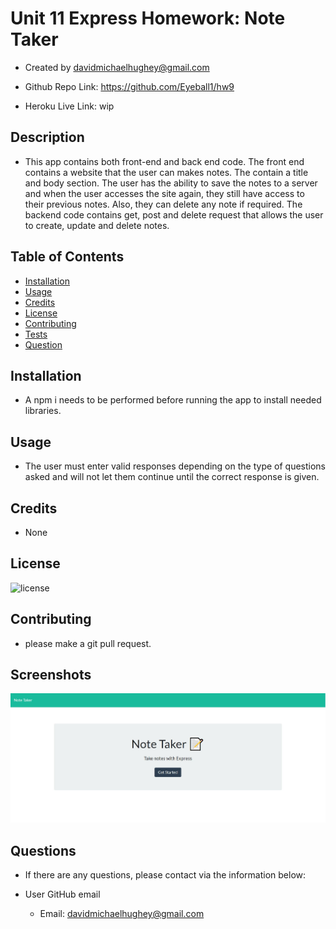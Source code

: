 # Unit 11 Express Homework: Note Taker

  * Created by davidmichaelhughey@gmail.com


  * Github Repo Link: https://github.com/Eyeball1/hw9
  * Heroku Live Link: wip
## Description 

  * This app contains both front-end and back end code. The front end contains a website that the user can makes notes. The contain a title and body section. The user has the ability to save the notes to a server and when the user accesses the site again, they still have access to their previous notes. Also, they can delete any note if required. The backend code contains get, post and delete request that allows the user to create, update and delete notes.

## Table of Contents 

  * [Installation](#installation)
  * [Usage](#usage)
  * [Credits](#credits)
  * [License](#license)
  * [Contributing](#contributing)
  * [Tests](#tests)
  * [Question](#question)

## Installation

  * A npm i needs to be performed before running the app to install needed libraries.

## Usage 

  * The user must enter valid responses depending on the type of questions asked and will not let them continue until the correct response is given. 

## Credits

  * None

## License

![license](https://img.shields.io/badge/License-UCB-blue)

## Contributing

  * please make a git pull request.

## Screenshots

![app screenshot](https://github.com/egadames/hw9/blob/master/public/assets/img/screenshot.JPG)

## Questions

  * If there are any questions, please contact via the information below:

  * User GitHub email

    * Email: davidmichaelhughey@gmail.com

  

